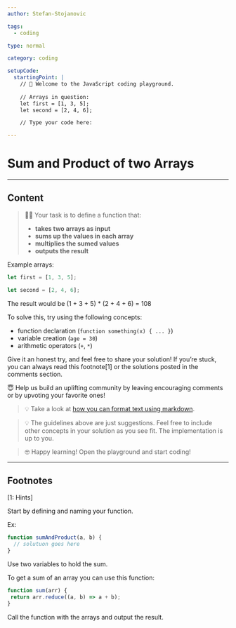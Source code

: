 ```yaml
---
author: Stefan-Stojanovic

tags:
  - coding

type: normal

category: coding

setupCode:
  startingPoint: |
    // 👋 Welcome to the JavaScript coding playground.
    
    // Arrays in question:
    let first = [1, 3, 5];
    let second = [2, 4, 6];

    // Type your code here:

---
```


# Sum and Product of two Arrays

---

## Content

> 👩‍💻 Your task is to define a function that:
> - **takes two arrays as input**
> - **sums up the values in each array**
> - **multiplies the sumed values**
> - **outputs the result**

Example arrays:
```javascript
let first = [1, 3, 5];

let second = [2, 4, 6];
```

The result would be (1 + 3 + 5) * (2 + 4 + 6) = 108

To solve this, try using the following concepts:
- function declaration (`function something(x) { ... }`)
- variable creation (`age = 30`)
- arithmetic operators (`+`, `*`)

Give it an honest try, and feel free to share your solution!
If you’re stuck, you can always read this footnote[1] or the solutions posted in the comments section.

😇 Help us build an uplifting community by leaving encouraging comments or by upvoting your favorite ones!

> 💡 Take a look at [how you can format text using markdown](https://www.enki.com/glossary/general/markdown-formatting).

> 💡 The guidelines above are just suggestions. Feel free to include other concepts in your solution as you see fit. The implementation is up to you.

> 🤓 Happy learning! Open the playground and start coding!


---

## Footnotes

[1: Hints]

Start by defining and naming your function.

Ex:
```javascript
function sumAndProduct(a, b) {
  // solutuon goes here
}
```

Use two variables to hold the sum.

To get a sum of an array you can use this function:

```javascript
function sum(arr) {
 return arr.reduce((a, b) => a + b);
} 
```

Call the function with the arrays and output the result.